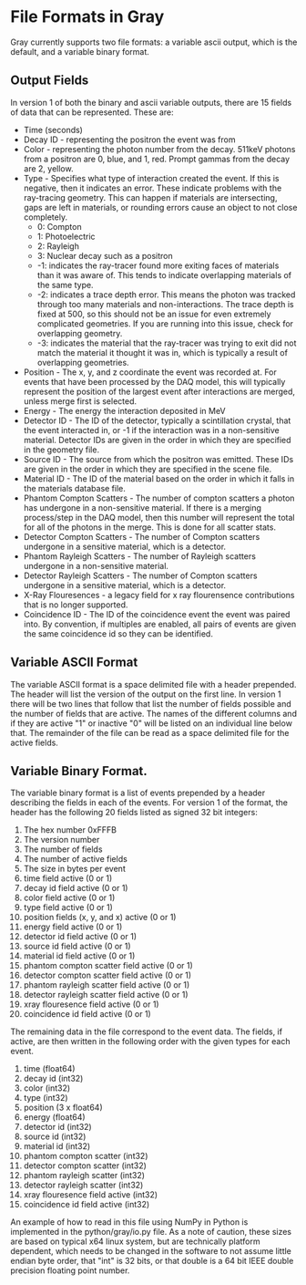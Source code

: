 # File Formats in Gray
Gray currently supports two file formats: a variable ascii output, which is the
default, and a variable binary format.

## Output Fields
In version 1 of both the binary and ascii variable outputs, there are 15 fields
of data that can be represented.  These are:

* Time (seconds)
* Decay ID - representing the positron the event was from
* Color - representing the photon number from the decay.  511keV photons from
  a positron are 0, blue, and 1, red.  Prompt gammas from the decay are 2,
  yellow.
* Type - Specifies what type of interaction created the event. If this
  is negative, then it indicates an error.  These indicate problems
  with the ray-tracing geometry.  This can happen if materials are
  intersecting, gaps are left in materials, or rounding errors cause an object
  to not close completely.
  * 0: Compton
  * 1: Photoelectric
  * 2: Rayleigh
  * 3: Nuclear decay such as a positron
  * -1: indicates the ray-tracer found more exiting faces of materials than it
    was aware of.  This tends to indicate overlapping materials of the same
    type.
  * -2: indicates a trace depth error.  This means the photon was tracked
    through too many materials and non-interactions.  The trace depth is fixed
    at 500, so this should not be an issue for even extremely complicated
    geometries.  If you are running into this issue, check for overlapping
    geometry.
  * -3: indicates the material that the ray-tracer was trying to exit did not
    match the material it thought it was in, which is typically a result of
    overlapping geometries.
* Position - The x, y, and z coordinate the event was recorded at.  For events
  that have been processed by the DAQ model, this will typically represent the
  position of the largest event after interactions are merged, unless merge
  first is selected.
* Energy - The energy the interaction deposited in MeV
* Detector ID - The ID of the detector, typically a scintillation crystal, that
  the event interacted in, or -1 if the interaction was in a non-sensitive
  material.  Detector IDs are given in the order in which they are specified in
  the geometry file.
* Source ID - The source from which the positron was emitted.  These IDs are
  given in the order in which they are specified in the scene file.
* Material ID - The ID of the material based on the order in which it falls in
  the materials database file.
* Phantom Compton Scatters - The number of compton scatters a photon has
  undergone in a non-sensitive material.  If there is a merging process/step in
  the DAQ model, then this number will represent the total for all of the
  photons in the merge.  This is done for all scatter stats.
* Detector Compton Scatters - The number of Compton scatters undergone in a
  sensitive material, which is a detector.
* Phantom Rayleigh Scatters - The number of Rayleigh scatters undergone in a
  non-sensitive material.
* Detector Rayleigh Scatters - The number of Compton scatters undergone in a
  sensitive material, which is a detector.
* X-Ray Flouresences - a legacy field for x ray flourensence contributions that
  is no longer supported.
* Coincidence ID - The ID of the coincidence event the event was paired into.
  By convention, if multiples are enabled, all pairs of events are given the
  same coincidence id so they can be identified.

## Variable ASCII Format
The variable ASCII format is a space delimited file with a header prepended.
The header will list the version of the output on the first line.  In version 1
there will be two lines that follow that list the number of fields possible and
the number of fields that are active.  The names of the different columns and
if they are active "1" or inactive "0" will be listed on an individual line
below that.  The remainder of the file can be read as a space delimited file
for the active fields.

## Variable Binary Format.
The variable binary format is a list of events prepended by a header describing
the fields in each of the events.  For version 1 of the format, the header has
the following 20 fields listed as signed 32 bit integers:

1. The hex number 0xFFFB
2. The version number
3. The number of fields
4. The number of active fields
5. The size in bytes per event
6. time field active (0 or 1)
7. decay id field active (0 or 1)
8. color field active (0 or 1)
9. type field active (0 or 1)
10. position fields (x, y, and x) active (0 or 1)
11. energy field active (0 or 1)
12. detector id field active (0 or 1)
13. source id field active (0 or 1)
14. material id field active (0 or 1)
15. phantom compton scatter field active (0 or 1)
16. detector compton scatter field active (0 or 1)
17. phantom rayleigh scatter field active (0 or 1)
18. detector rayleigh scatter field active (0 or 1)
19. xray flouresence field active (0 or 1)
20. coincidence id field active (0 or 1)

The remaining data in the file correspond to the event data.  The fields, if
active, are then written in the following order with the given types for each
event.

1. time (float64)
2. decay id (int32)
3. color (int32)
4. type (int32)
5. position (3 x float64)
6. energy (float64)
7. detector id (int32)
8. source id (int32)
9. material id (int32)
10. phantom compton scatter (int32)
11. detector compton scatter (int32)
12. phantom rayleigh scatter (int32)
13. detector rayleigh scatter (int32)
14. xray flouresence field active (int32)
15. coincidence id field active (int32)

An example of how to read in this file using NumPy in Python is implemented in
the python/gray/io.py file.
As a note of caution, these sizes are based on typical x64 linux system, but
are technically platform dependent, which needs to be changed in the software
to not assume little endian byte order, that "int" is 32 bits, or that double
is a 64 bit IEEE double precision floating point number.
